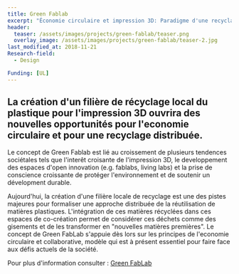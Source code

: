 ```yaml
---
title: Green Fablab
excerpt: "Économie circulaire et impression 3D: Paradigme d'une recyclage local et distribué"
header:
  teaser: /assets/images/projects/green-fablab/teaser.png
  overlay_image: /assets/images/projects/green-fablab/teaser-2.jpg  
last_modified_at: 2018-11-21
Research-field:
  - Design

Funding: [UL]
---
```


## La création d'un filière de récyclage local du plastique pour l'impression 3D ouvrira des nouvelles opportunités pour l'economie circulaire et pour une recyclage distribuée.

Le concept de Green Fablab est lié au croissement de plusieurs tendences sociétales tels que l'interêt croisante de l'impression 3D, le developpement des espaces d'open innovation (e.g. fablabs, living labs) et la prise de conscience croissante de protéger l'environnement et de soutenir un dévelopment durable.

Aujourd'hui, la création d'une filière locale de recyclage est une des pistes majeures pour formaliser une approche distribuée de la réutilisation de matières plastiques. L'intégration de ces matières récyclées dans ces espaces de co-création permet de considérer ces déchets comme des gisements et de les transformer en "nouvelles matières premières".
Le concept de Green FabLab s'appuie dès lors sur les principes de l'economie circulaire et collaborative, modèle qui est à présent essentiel pour faire face aux défis actuels de la société.

Pour plus d'information consulter : [Green FabLab](http://lf2l.fr/fr/projects/green-fablab/)
